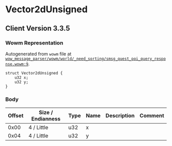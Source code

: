 # Vector2dUnsigned

## Client Version 3.3.5

### Wowm Representation

Autogenerated from `wowm` file at [`wow_message_parser/wowm/world/_need_sorting/smsg_quest_poi_query_response.wowm:9`](https://github.com/gtker/wow_messages/tree/main/wow_message_parser/wowm/world/_need_sorting/smsg_quest_poi_query_response.wowm#L9).
```rust,ignore
struct Vector2dUnsigned {
    u32 x;
    u32 y;
}
```
### Body

| Offset | Size / Endianness | Type | Name | Description | Comment |
| ------ | ----------------- | ---- | ---- | ----------- | ------- |
| 0x00 | 4 / Little | u32 | x |  |  |
| 0x04 | 4 / Little | u32 | y |  |  |

